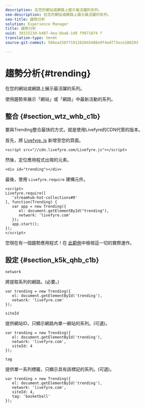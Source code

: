 ```yaml
---
description: 在您的網站或網路上展示最活躍的系列。
seo-description: 在您的網站或網路上展示最活躍的系列。
seo-title: 趨勢分析
solution: Experience Manager
title: 趨勢分析
uuid: 3031523d-b487-4ea-bba6-1d8 f9971874 f
translation-type: tm+mt
source-git-commit: 566ea2587f101202045488e9f4edf73ece100293

---
```



# 趨勢分析{#trending}

在您的網站或網路上展示最活躍的系列。

使用趨勢來展示「網站」或「網路」中最新活動的系列。

## 整合 {#section_wtz_whb_c1b}

要與Trending整合最快的方式，就是使用Livefyre的CDN代管的版本。

首先，將 [Livefyre. js](https://github.com/Livefyre/Livefyre.js) 新增至您的頁面。

```
<script src="//cdn.livefyre.com/Livefyre.js"></script> 
```

然後，定位應用程式出現的元素。

```
<div id="trending"></div>
```

最後，使用 `Livefyre.require` 建構元件。

```
<script> 
Livefyre.require([ 
   'streamhub-hot-collections#0' 
], function(Trending) {     
   var app = new Trending({ 
      el: document.getElementById("trending"), 
      network: 'livefyre.com' 
   }); 
   app.start(); 
}); 
</script>
```

您現在有一個趨勢應用程式！在 [此範例](https://codepen.io/gobengo/pen/GijEy)中檢視這一切的實際運作。

## 設定 {#section_k5k_qhb_c1b}

`network`

將提取系列的網路。(必要。)

```
var trending = new Trending({ 
   el: document.getElementById('trending'), 
   network: 'livefyre.com' 
});
```

`siteId`

提供網站ID，只顯示網路內單一網站的系列。(可選)。

```
var trending = new Trending({ 
   el: document.getElementById('trending'), 
   network: 'livefyre.com', 
   siteId: 4 
});
```

`tag`

提供單一系列標籤，只顯示具有該標記的系列。(可選)。

```
var trending = new Trending({ 
   el: document.getElementById('trending'), 
   network: 'livefyre.com', 
   siteId: 4, 
   tag: 'basketball' 
});
```

